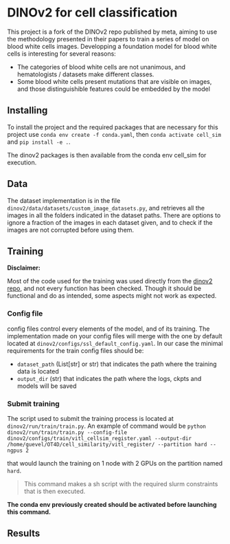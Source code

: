 # DINOv2 for cell classification

This project is a fork of the DINOv2 repo published by meta, aiming to use the methodology presented in their papers to train a series of
model on blood white cells images.
Developping a foundation model for blood white cells is interesting for several reasons:

- The categories of blood white cells are not unanimous, and hematologists / datasets make different classes.
- Some blood white cells present mutations that are visible on images, and those distinguishible features could be embedded by the model

## Installing

To install the project and the required packages that are necessary for this project use `conda env create -f conda.yaml`,
then `conda activate cell_sim` and `pip install -e .`.

The dinov2 packages is then available from the conda env cell_sim for execution.

## Data

The dataset implementation is in the file `dinov2/data/datasets/custom_image_datasets.py`, and retrieves all the images in all the folders indicated in the dataset paths. There are options to ignore a fraction of the images in each dataset given, and to check if the images are not corrupted before using them.

## Training

**Disclaimer:**

Most of the code used for the training was used directly from the [dinov2 repo](https://github.com/facebookresearch/dinov2/tree/main),
and not every function has been checked. Though it should be functional and do as intended, some aspects might not work as expected.

### Config file

config files control every elements of the model, and of its training. The implementation made on your config files will merge with the one by default located at `dinov2/configs/ssl_default_config.yaml`.
In our case the minimal requirements for the train config files should be:

- `dataset_path` (List[str] or str) that indicates the path where the training data is located
- `output_dir` (str) that indicates the path where the logs, ckpts and models will be saved

### Submit training

The script used to submit the training process is located at `dinov2/run/train/train.py`.
An example of command would be `python dinov2/run/train/train.py --config-file dinov2/configs/train/vitl_cellsim_register.yaml --output-dir /home/guevel/OT4D/cell_similarity/vitl_register/ --partition hard --ngpus 2`

that would launch the training on 1 node with 2 GPUs on the partition named `hard`.
> This command makes a sh script with the required slurm constraints that is then executed.

**The conda env previously created should be activated before launching this command.**

## Results
